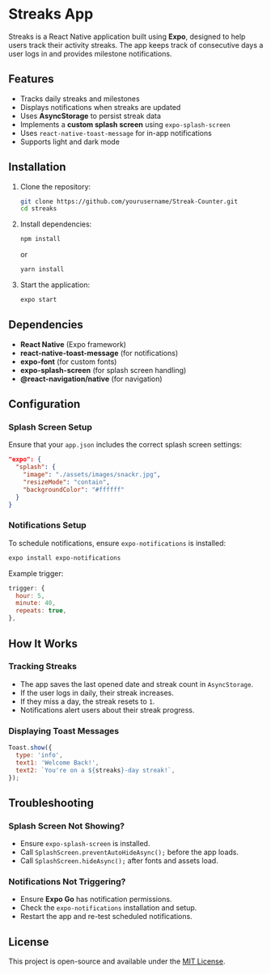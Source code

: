 # Streaks App

Streaks is a React Native application built using **Expo**, designed to help users track their activity streaks. The app keeps track of consecutive days a user logs in and provides milestone notifications.

## Features
- Tracks daily streaks and milestones
- Displays notifications when streaks are updated
- Uses **AsyncStorage** to persist streak data
- Implements a **custom splash screen** using `expo-splash-screen`
- Uses `react-native-toast-message` for in-app notifications
- Supports light and dark mode

## Installation
1. Clone the repository:
   ```sh
   git clone https://github.com/yourusername/Streak-Counter.git
   cd streaks
   ```
2. Install dependencies:
   ```sh
   npm install
   ```
   or
   ```sh
   yarn install
   ```
3. Start the application:
   ```sh
   expo start
   ```

## Dependencies
- **React Native** (Expo framework)
- **react-native-toast-message** (for notifications)
- **expo-font** (for custom fonts)
- **expo-splash-screen** (for splash screen handling)
- **@react-navigation/native** (for navigation)

## Configuration
### **Splash Screen Setup**
Ensure that your `app.json` includes the correct splash screen settings:
```json
"expo": {
  "splash": {
    "image": "./assets/images/snackr.jpg",
    "resizeMode": "contain",
    "backgroundColor": "#ffffff"
  }
}
```

### **Notifications Setup**
To schedule notifications, ensure `expo-notifications` is installed:
```sh
expo install expo-notifications
```

Example trigger:
```js
trigger: {
  hour: 5,
  minute: 40,
  repeats: true,
},
```

## How It Works
### **Tracking Streaks**
- The app saves the last opened date and streak count in `AsyncStorage`.
- If the user logs in daily, their streak increases.
- If they miss a day, the streak resets to `1`.
- Notifications alert users about their streak progress.

### **Displaying Toast Messages**
```js
Toast.show({
  type: 'info',
  text1: 'Welcome Back!',
  text2: `You're on a ${streaks}-day streak!`,
});
```

## Troubleshooting
### **Splash Screen Not Showing?**
- Ensure `expo-splash-screen` is installed.
- Call `SplashScreen.preventAutoHideAsync();` before the app loads.
- Call `SplashScreen.hideAsync();` after fonts and assets load.

### **Notifications Not Triggering?**
- Ensure **Expo Go** has notification permissions.
- Check the `expo-notifications` installation and setup.
- Restart the app and re-test scheduled notifications.

## License
This project is open-source and available under the [MIT License](LICENSE).

